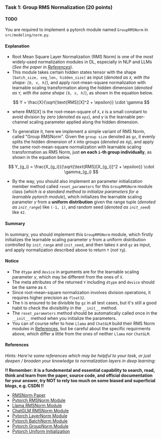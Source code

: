 
### Task 1: Group RMS Normalization (20 points)

#### TODO

You are required to implement a pytorch module named `GroupRMSNorm` in `src/modeling/norm.py`.


#### Explanation

* Root Mean Square Layer Normalization (RMS Norm) is one of the most widely-used normalization modules in DL, especially in NLP and LLMs (*See the paper in [References](#references)*).
* This module takes certain hidden states tensor with the shape `[batch_size, seq_len, hidden_size]` as input (*denoted as `X`, with the shape: `[b, s, h]`*), and apply root-mean-square normalization with learnable scaling transformation along the hidden dimension (*denoted as `Y`, with the same shape `[b, s, h]`*), as shown in the equation below.

$$
Y = \frac{X}{\sqrt{\text{RMS}[X]^2 + \epsilon}} \cdot \gamma
$$

* where $\text{RMS}[X]$ is the root-mean-square of `X`, $\epsilon$ is a small constant to avoid division by zero (*denoted as `eps`*), and $\gamma$ is the learnable per-channel scaling parameter applied along the hidden dimension.

* To generalize it, here we implement a simple variant of RMS Norm, called "Group RMSNorm". Given the `group size` denoted as `gz`, it evenly splits the hidden dimension of `X` into groups (*denoted as `Xg`*), and apply the same root-mean-square normalization with learnable scaling transformation as RMS Norm, just **on each `i`-th group individually**, as shown in the equation below.

$$
Y_{g_i} = \frac{X_{g_i}}{\sqrt{\text{RMS}[X_{g_i}]^2 + \epsilon}} \cdot \gamma_{g_i}
$$

* By the way, you should also implement an parameter initialization member method called `reset_parameters` for this `GroupRMSNorm` module class (*which is a standard method to initialize parameters for a learnable pytorch module*), which initializes the learnable scaling parameter $\gamma$ from a **uniform distribution** given the range tuple (*denoted as `init_range`*) like `(-1, 1)`, and random seed (*denoted as `init_seed`*) like `42`.

#### Summary

In summary, you should implement this `GroupRMSNorm` module, which firstly initializes the learnable scaling parameter $\gamma$ from a uniform distribution controlled by `init_range` and `init_seed`, and then takes `X` and `gz` as input, and apply normalization described above to return `Y` (*not `Yg`*).


#### Notice

* The `dtype` and `device` in arguments are for the learnable scaling parameter $\gamma$, which may be different from the ones of `X`.
* The meta attributes of the returned `Y` including `dtype` and `device` should be the same as `X`.
* Since root-mean-square normalization involves division operations, it requires higher precision as `float32`.
* The `h` is ensured to be divisible by `gz` in all test cases, but it's still a good habit to check the divisibility in the `__init__` method.
* The `reset_parameters` method should be automatically called once in the `__init__` method when you initialize the parameters.
* You can of course refer to how `Llama` and `ChatGLM` build their RMS Norm modules in [References](#references), but be careful about the specific requirments above, which differ a little from the ones of neither `Llama` nor `ChatGLM`.


#### References

*Hints: Here're some references which may be helpful to your task, or just deepen / broaden your knowledge to normalization layers in deep learning:*

**!! Remember: it is a fundemental and essential capability to search, read, think and learn from the paper, source code, and official documentation for your answer, try NOT to rely too much on some biased and superficial blogs, e.g. CSDN !!**

* [RMSNorm Paper](https://arxiv.org/abs/1910.07467)
* [Pytorch RMSNorm Module](https://pytorch.org/docs/stable/generated/torch.nn.RMSNorm.html#rmsnorm)
* [Llama RMSNorm Module](https://github.com/huggingface/transformers/blob/v4.46.3/src/transformers/models/llama/modeling_llama.py#L60)
* [ChatGLM RMSNorm Module](https://huggingface.co/THUDM/chatglm3-6b/blob/main/modeling_chatglm.py#L181)
* [Pytorch LayerNorm Module](https://pytorch.org/docs/stable/generated/torch.nn.LayerNorm.html#torch.nn.LayerNorm)
* [Pytorch BatchNorm Module](https://pytorch.org/docs/stable/generated/torch.nn.BatchNorm1d.html#torch.nn.BatchNorm1d)
* [Pytorch GroupNorm Module](https://pytorch.org/docs/stable/generated/torch.nn.GroupNorm.html#torch.nn.GroupNorm)
* [Pytorch Uniform Initialization](https://pytorch.org/docs/stable/nn.init.html#torch.nn.init.uniform_)
